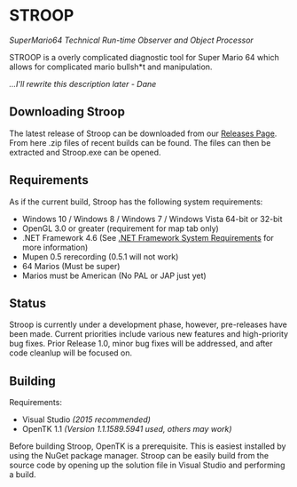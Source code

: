 # STROOP
*SuperMario64 Technical Run-time Observer and Object Processor*

  STROOP is a overly complicated diagnostic tool for Super Mario 64 which allows for complicated mario bullsh*t and manipulation. 
  
  *...I'll rewrite this description later - Dane*
  
       
## Downloading Stroop

The latest release of Stroop can be downloaded from our [Releases Page](https://github.com/SM64-STROOP/STROOP/releases). From here .zip files of recent builds can be found. The files can then be extracted and Stroop.exe can be opened.
  
## Requirements

  As if the current build, Stroop has the following system requirements:
  * Windows 10 / Windows 8 / Windows 7 / Windows Vista 64-bit or 32-bit
  * OpenGL 3.0 or greater (requirement for map tab only)
  * .NET Framework 4.6 (See [.NET Framework System Requirements](https://msdn.microsoft.com/en-us/library/8z6watww(v=vs.110).aspx) for more information)
  * Mupen 0.5 rerecording (0.5.1 will not work)
  * 64 Marios (Must be super)
  * Marios must be American (No PAL or JAP just yet)
  
## Status 
  
  Stroop is currently under a development phase, however, pre-releases have been made. Current priorities include various new features and high-priority bug fixes. Prior Release 1.0, minor bug fixes will be addressed, and after code cleanlup will be focused on.
 
## Building

Requirements:
  * Visual Studio *(2015 recommended)*
  * OpenTK 1.1 *(Version 1.1.1589.5941 used, others may work)*
  
Before building Stroop, OpenTK is a prerequisite. This is easiest installed by using the NuGet package manager. Stroop can be easily build from the source code by opening up the solution file in Visual Studio and performing a build. 
